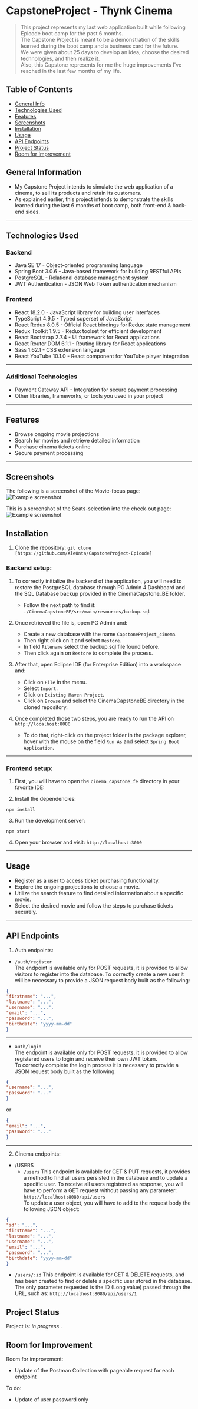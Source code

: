 # CapstoneProject - Thynk Cinema
> This project represents my last web application built while following Epicode boot camp for the past 6 months.   
> The Capstone Project is meant to be a demonstration of the skills learned during the boot camp and a business card for the future.   
> We were given about 25 days to develop an idea, choose the desired technologies, and then realize it.  
> Also, this Capstone represents for me the huge improvements I've reached in the last few months of my life.  


## Table of Contents
* [General Info](#general-information)
* [Technologies Used](#technologies-used)
* [Features](#features)
* [Screenshots](#screenshots)
* [Installation](#installation)
* [Usage](#usage)
* [API Endpoints](#api-endpoints)
* [Project Status](#project-status)
* [Room for Improvement](#room-for-improvement)


## General Information
- My Capstone Project intends to simulate the web application of a cinema, to sell its products and retain its customers.
- As explained earlier, this project intends to demonstrate the skills learned during the last 6 months of boot camp, both front-end & back-end sides.

---
## Technologies Used

### Backend

- Java SE 17 - Object-oriented programming language
- Spring Boot 3.0.6 - Java-based framework for building RESTful APIs
- PostgreSQL - Relational database management system
- JWT Authentication - JSON Web Token authentication mechanism

### Frontend

- React 18.2.0 - JavaScript library for building user interfaces
- TypeScript 4.9.5 - Typed superset of JavaScript
- React Redux 8.0.5 - Official React bindings for Redux state management
- Redux Toolkit 1.9.5 - Redux toolset for efficient development
- React Bootstrap 2.7.4 - UI framework for React applications
- React Router DOM 6.1.1 - Routing library for React applications
- Sass 1.62.1 - CSS extension language
- React YouTube 10.1.0 - React component for YouTube player integration
---


### Additional Technologies

- Payment Gateway API - Integration for secure payment processing
- Other libraries, frameworks, or tools you used in your project
---


## Features

- Browse ongoing movie projections
- Search for movies and retrieve detailed information
- Purchase cinema tickets online
- Secure payment processing
---


## Screenshots

The following is a screenshot of the Movie-focus page:
![Example screenshot](./cinema_capstone_fe/src/assets/imgs/movie_card.png)

This is a screenshot of the Seats-selection into the check-out page:
![Example screenshot](./cinema_capstone_fe/src/assets/imgs/seats_selection.png)


## Installation

1. Clone the repository: `git clone [https://github.com/AleOnta/CapstoneProject-Epicode]`


### Backend setup:

1. To correctly initialize the backend of the application, you will need to restore the PostgreSQL database through PG Admin 4 Dashboard and the SQL Database backup provided in the CinemaCapstone_BE folder.
   - Follow the next path to find it: `./CinemaCapstoneBE/src/main/resources/backup.sql`

2. Once retrieved the file is, open PG Admin and: 
   - Create a new database with the name `CapstoneProject_cinema`.
   - Then right click on it and select `Restore`.
   - In field `Filename` select the backup.sql file found before.
   - Then click again on `Restore` to complete the process.

3. After that, open Eclipse IDE (for Enterprise Edition) into a workspace and:
   - Click on `File` in the menu.
   - Select `Import`.
   - Click on `Existing Maven Project`.
   - Click on `Browse` and select the CinemaCapstoneBE directory in the cloned repository.

4. Once completed those two steps, you are ready to run the API on `http://localhost:8080`
   - To do that, right-click on the project folder in the package explorer, hover with the mouse on the field `Run As` and select `Spring Boot Application`. 
---

### Frontend setup:

1. First, you will have to open the `cinema_capstone_fe` directory in your favorite IDE:

2. Install the dependencies:
```shell
npm install
```

3. Run the development server:
```shell
npm start
```

4. Open your browser and visit: `http://localhost:3000`
---


## Usage

- Register as a user to access ticket purchasing functionality.
- Explore the ongoing projections to choose a movie.
- Utilize the search feature to find detailed information about a specific movie.
- Select the desired movie and follow the steps to purchase tickets securely.
---


## API Endpoints

1. Auth endpoints:
  - `/auth/register`  
  The endpoint is available only for POST requests, it is provided to allow visitors to register into the database.
  To correctly create a new user it will be necessary to provide a JSON request body built as the following:
```json
{
"firstname": "...",
"lastname": "...",
"username": "...",
"email": "...",
"password": "...",
"birthdate": "yyyy-mm-dd"
}
```
---
  - `auth/login`  
  The endpoint is available only for POST requests, it is provided to allow registered users to login and receive their own JWT token.  
  To correctly complete the login process it is  necessary to provide a JSON request body built as the following:
  
```json
{
"username": "...",
"password": "..."
}
``` 
or
```json
{
"email": "...",
"password": "..."
}
```
---
2. Cinema endpoints:
- /USERS  
    - `/users`
     This endpoint is available for GET & PUT requests, it provides a method to find all users persisted in the database and to update a specific user.
     To receive all users registered as response, you will have to perform a GET request without passing any parameter: `http://localhost:8080/api/users`  
     To update a user object, you will have to add to the request body the following JSON object:
```json
{
"id": "...",
"firstname": "...",
"lastname": "...",
"username": "...",
"email": "...",
"password": "...",
"birthdate": "yyyy-mm-dd"
}
```
   - `/users/:id`
    This endpoint is available for GET & DELETE requests, and has been created to find or delete a specific user stored in the database.  
    The only parameter requested is the ID (Long value) passed through the URL, such as: `http://localhost:8080/api/users/1`
  


## Project Status

Project is: _in progress_ .


## Room for Improvement

Room for improvement:
- Update of the Postman Collection with pageable request for each endpoint

To do:
- Update of user password only

